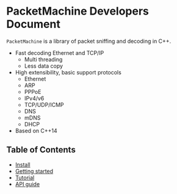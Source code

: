 PacketMachine Developers Document
====================================

`PacketMachine` is a library of packet sniffing and decoding in C++.

- Fast decoding Ethernet and TCP/IP
    - Multi threading
    - Less data copy
- High extensibility, basic support protocols
    - Ethernet
    - ARP
    - PPPoE
    - IPv4/v6
    - TCP/UDP/ICMP
    - DNS
    - mDNS
    - DHCP
- Based on C++14


Table of Contents
---------

- [Install](install.md)
- [Getting started](getting_started.md)
- [Tutorial](tutorial.md)
- [API guide](api.md)
